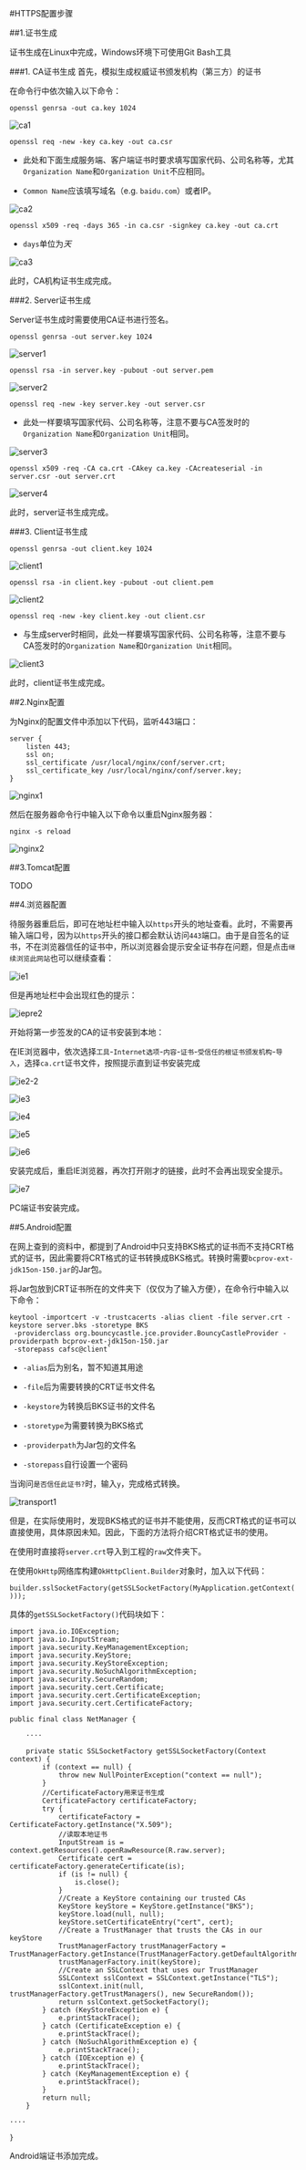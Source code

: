 #HTTPS配置步骤

##1.证书生成

证书生成在Linux中完成，Windows环境下可使用Git Bash工具

###1. CA证书生成
首先，模拟生成权威证书颁发机构（第三方）的证书

在命令行中依次输入以下命令：

`openssl genrsa -out ca.key 1024`

![ca1](https://github.com/GuoEHPrivate/HttpsConfigure/raw/init/res/ca1.PNG)

`openssl req -new -key ca.key -out ca.csr`

- 此处和下面生成服务端、客户端证书时要求填写国家代码、公司名称等，尤其`Organization Name`和`Organization Unit`不应相同。

- `Common Name`应该填写域名（e.g. `baidu.com`）或者IP。

![ca2](https://github.com/GuoEHPrivate/HttpsConfigure/raw/init/res/ca2.PNG)

`openssl x509 -req -days 365 -in ca.csr -signkey ca.key -out ca.crt`

- `days`单位为*天*

![ca3](https://github.com/GuoEHPrivate/HttpsConfigure/raw/init/res/ca3.PNG)

此时，CA机构证书生成完成。

###2. Server证书生成

Server证书生成时需要使用CA证书进行签名。

`openssl genrsa -out server.key 1024`

![server1](https://github.com/GuoEHPrivate/HttpsConfigure/raw/init/res/server1.PNG)

`openssl rsa -in server.key -pubout -out server.pem`

![server2](https://github.com/GuoEHPrivate/HttpsConfigure/raw/init/res/server2.PNG)

`openssl req -new -key server.key -out server.csr`

- 此处一样要填写国家代码、公司名称等，注意不要与CA签发时的`Organization Name`和`Organization Unit`相同。

![server3](https://github.com/GuoEHPrivate/HttpsConfigure/raw/init/res/server3.PNG)

`openssl x509 -req -CA ca.crt -CAkey ca.key -CAcreateserial -in server.csr -out server.crt`

![server4](https://github.com/GuoEHPrivate/HttpsConfigure/raw/init/res/server4.PNG)

此时，server证书生成完成。

###3. Client证书生成

`openssl genrsa -out client.key 1024`

![client1](https://github.com/GuoEHPrivate/HttpsConfigure/raw/init/res/client1.PNG)

`openssl rsa -in client.key -pubout -out client.pem`

![client2](https://github.com/GuoEHPrivate/HttpsConfigure/raw/init/res/client2.PNG)

`openssl req -new -key client.key -out client.csr`

- 与生成server时相同，此处一样要填写国家代码、公司名称等，注意不要与CA签发时的`Organization Name`和`Organization Unit`相同。

![client3](https://github.com/GuoEHPrivate/HttpsConfigure/raw/init/res/client3.PNG)

此时，client证书生成完成。

##2.Nginx配置

为Nginx的配置文件中添加以下代码，监听443端口：

    server {
    	listen 443;
    	ssl on;
    	ssl_certificate /usr/local/nginx/conf/server.crt;
    	ssl_certificate_key /usr/local/nginx/conf/server.key;
    }

![nginx1](https://github.com/GuoEHPrivate/HttpsConfigure/raw/init/res/nginx1.PNG)

然后在服务器命令行中输入以下命令以重启Nginx服务器：

`nginx -s reload`

![nginx2](https://github.com/GuoEHPrivate/HttpsConfigure/raw/init/res/nginx2.PNG)

##3.Tomcat配置

TODO

##4.浏览器配置

待服务器重启后，即可在地址栏中输入以`https`开头的地址查看。此时，不需要再输入端口号，因为以`https`开头的接口都会默认访问`443`端口。由于是自签名的证书，不在浏览器信任的证书中，所以浏览器会提示安全证书存在问题，但是点击`继续浏览此网站`也可以继续查看：

![ie1](https://github.com/GuoEHPrivate/HttpsConfigure/raw/init/res/ie1.png)

但是再地址栏中会出现红色的提示：

![iepre2](https://github.com/GuoEHPrivate/HttpsConfigure/raw/init/res/iepre2.png)

开始将第一步签发的CA的证书安装到本地：

在IE浏览器中，依次选择`工具`-`Internet选项`-`内容`-`证书`-`受信任的根证书颁发机构`-`导入`，选择`ca.crt`证书文件，按照提示直到证书安装完成

![ie2-2](https://github.com/GuoEHPrivate/HttpsConfigure/raw/init/res/ie2-2.PNG)

![ie3](https://github.com/GuoEHPrivate/HttpsConfigure/raw/init/res/ie3.PNG)

![ie4](https://github.com/GuoEHPrivate/HttpsConfigure/raw/init/res/ie4.PNG)

![ie5](https://github.com/GuoEHPrivate/HttpsConfigure/raw/init/res/ie5.PNG)

![ie6](https://github.com/GuoEHPrivate/HttpsConfigure/raw/init/res/ie6.png)

安装完成后，重启IE浏览器，再次打开刚才的链接，此时不会再出现安全提示。

![ie7](https://github.com/GuoEHPrivate/HttpsConfigure/raw/init/res/ie7.PNG)

PC端证书安装完成。

##5.Android配置

在网上查到的资料中，都提到了Android中只支持BKS格式的证书而不支持CRT格式的证书，因此需要将CRT格式的证书转换成BKS格式。转换时需要`bcprov-ext-jdk15on-150.jar`的Jar包。

将Jar包放到CRT证书所在的文件夹下（仅仅为了输入方便），在命令行中输入以下命令：

    keytool -importcert -v -trustcacerts -alias client -file server.crt -keystore server.bks -storetype BKS 
     -providerclass org.bouncycastle.jce.provider.BouncyCastleProvider -providerpath bcprov-ext-jdk15on-150.jar 
     -storepass cafsc@client`

- `-alias`后为别名，暂不知道其用途

- `-file`后为需要转换的CRT证书文件名

- `-keystore`为转换后BKS证书的文件名

- `-storetype`为需要转换为BKS格式

- `-providerpath`为Jar包的文件名

- `-storepass`自行设置一个密码

当询问`是否信任此证书?`时，输入`y`，完成格式转换。

![transport1](https://github.com/GuoEHPrivate/HttpsConfigure/raw/init/res/transport1.PNG)

但是，在实际使用时，发现BKS格式的证书并不能使用，反而CRT格式的证书可以直接使用，具体原因未知。因此，下面的方法将介绍CRT格式证书的使用。

在使用时直接将`server.crt`导入到工程的`raw`文件夹下。

在使用`OkHttp`网络库构建`OkHttpClient.Builder`对象时，加入以下代码：

`builder.sslSocketFactory(getSSLSocketFactory(MyApplication.getContext()));`

具体的`getSSLSocketFactory()`代码块如下：

    import java.io.IOException;
    import java.io.InputStream;
    import java.security.KeyManagementException;
    import java.security.KeyStore;
    import java.security.KeyStoreException;
    import java.security.NoSuchAlgorithmException;
    import java.security.SecureRandom;
    import java.security.cert.Certificate;
    import java.security.cert.CertificateException;
    import java.security.cert.CertificateFactory;
    
    public final class NetManager {

    	····

    	private static SSLSocketFactory getSSLSocketFactory(Context context) {
        	if (context == null) {
            	throw new NullPointerException("context == null");
        	}
        	//CertificateFactory用来证书生成
        	CertificateFactory certificateFactory;
        	try {
            	certificateFactory = CertificateFactory.getInstance("X.509");
            	//读取本地证书
            	InputStream is = context.getResources().openRawResource(R.raw.server);
            	Certificate cert = certificateFactory.generateCertificate(is);
            	if (is != null) {
                	is.close();
            	}
            	//Create a KeyStore containing our trusted CAs
            	KeyStore keyStore = KeyStore.getInstance("BKS");
            	keyStore.load(null, null);
            	keyStore.setCertificateEntry("cert", cert);
            	//Create a TrustManager that trusts the CAs in our keyStore
            	TrustManagerFactory trustManagerFactory = TrustManagerFactory.getInstance(TrustManagerFactory.getDefaultAlgorithm());
            	trustManagerFactory.init(keyStore);
            	//Create an SSLContext that uses our TrustManager
            	SSLContext sslContext = SSLContext.getInstance("TLS");
            	sslContext.init(null, trustManagerFactory.getTrustManagers(), new SecureRandom());
            	return sslContext.getSocketFactory();
        	} catch (KeyStoreException e) {
            	e.printStackTrace();
        	} catch (CertificateException e) {
           		e.printStackTrace();
        	} catch (NoSuchAlgorithmException e) {
            	e.printStackTrace();
        	} catch (IOException e) {
            	e.printStackTrace();
        	} catch (KeyManagementException e) {
            	e.printStackTrace();
        	}
        	return null;
    	}

    ····

    }

Android端证书添加完成。